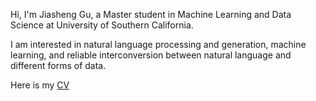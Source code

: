 Hi, I'm Jiasheng Gu, a Master student in Machine Learning and Data Science at University of Southern California.

I am interested in natural language processing and generation, machine learning, and reliable interconversion between natural language and different forms of data.

Here is my [CV](https://docs.google.com/viewer?url=${https://github.com/jiashenggu/Jiasheng_Gu_CV/blob/gh_actions_builds/Jiasheng_Gu_CV.pdf})
